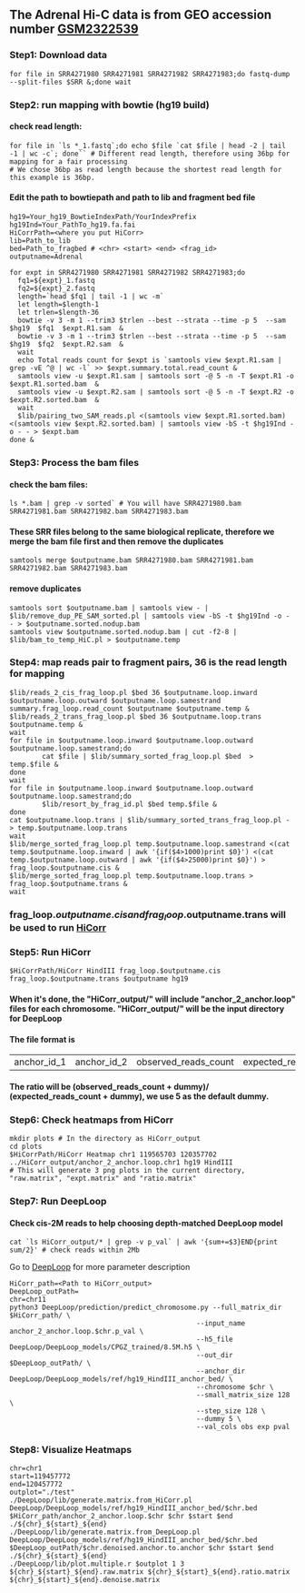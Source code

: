 ## The Adrenal Hi-C data is from GEO accession number [GSM2322539](https://www.ncbi.nlm.nih.gov/geo/query/acc.cgi?acc=GSM2322539)
### Step1: Download data 
```
for file in SRR4271980 SRR4271981 SRR4271982 SRR4271983;do fastq-dump --split-files $SRR &;done wait
```
### Step2: run mapping with bowtie (hg19 build)
#### check read length:
```
for file in `ls *_1.fastq`;do echo $file `cat $file | head -2 | tail -1 | wc -c`; done`` # Different read length, therefore using 36bp for mapping for a fair processing
# We chose 36bp as read length because the shortest read length for this example is 36bp.
```
#### Edit the path to bowtiepath and path to lib and fragment bed file
```
hg19=Your_hg19_BowtieIndexPath/YourIndexPrefix
hg19Ind=Your_PathTo_hg19.fa.fai
HiCorrPath=<where you put HiCorr>
lib=Path_to_lib
bed=Path_to_fragbed # <chr> <start> <end> <frag_id>
outputname=Adrenal
```
```
for expt in SRR4271980 SRR4271981 SRR4271982 SRR4271983;do
  fq1=${expt}_1.fastq
  fq2=${expt}_2.fastq
  length=`head $fq1 | tail -1 | wc -m`
  let length=$length-1
  let trlen=$length-36
  bowtie -v 3 -m 1 --trim3 $trlen --best --strata --time -p 5  --sam $hg19  $fq1  $expt.R1.sam  &
  bowtie -v 3 -m 1 --trim3 $trlen --best --strata --time -p 5  --sam $hg19  $fq2  $expt.R2.sam  &
  wait
  echo Total reads count for $expt is `samtools view $expt.R1.sam | grep -vE ^@ | wc -l` >> $expt.summary.total.read_count &
  samtools view -u $expt.R1.sam | samtools sort -@ 5 -n -T $expt.R1 -o $expt.R1.sorted.bam  &
  samtools view -u $expt.R2.sam | samtools sort -@ 5 -n -T $expt.R2 -o $expt.R2.sorted.bam  &
  wait
  $lib/pairing_two_SAM_reads.pl <(samtools view $expt.R1.sorted.bam) <(samtools view $expt.R2.sorted.bam) | samtools view -bS -t $hg19Ind -o - - > $expt.bam
done &
```
### Step3: Process the bam files
#### check the bam files:
```
ls *.bam | grep -v sorted` # You will have SRR4271980.bam SRR4271981.bam SRR4271982.bam SRR4271983.bam
```
#### These SRR files belong to the same biological replicate, therefore we merge the bam file first and then remove the duplicates
```
samtools merge $outputname.bam SRR4271980.bam SRR4271981.bam SRR4271982.bam SRR4271983.bam
```
#### remove duplicates
```
samtools sort $outputname.bam | samtools view - | $lib/remove_dup_PE_SAM_sorted.pl | samtools view -bS -t $hg19Ind -o - - > $outputname.sorted.nodup.bam
samtools view $outputname.sorted.nodup.bam | cut -f2-8 | $lib/bam_to_temp_HiC.pl > $outputname.temp
```
### Step4: map reads pair to fragment pairs, 36 is the read length for mapping
```
$lib/reads_2_cis_frag_loop.pl $bed 36 $outputname.loop.inward $outputname.loop.outward $outputname.loop.samestrand summary.frag_loop.read_count $outputname $outputname.temp &
$lib/reads_2_trans_frag_loop.pl $bed 36 $outputname.loop.trans $outputname.temp &
wait
for file in $outputname.loop.inward $outputname.loop.outward $outputname.loop.samestrand;do
        cat $file | $lib/summary_sorted_frag_loop.pl $bed  > temp.$file &
done
wait
for file in $outputname.loop.inward $outputname.loop.outward $outputname.loop.samestrand;do
        $lib/resort_by_frag_id.pl $bed temp.$file &
done
cat $outputname.loop.trans | $lib/summary_sorted_trans_frag_loop.pl - > temp.$outputname.loop.trans
wait
$lib/merge_sorted_frag_loop.pl temp.$outputname.loop.samestrand <(cat temp.$outputname.loop.inward | awk '{if($4>1000)print $0}') <(cat temp.$outputname.loop.outward | awk '{if($4>25000)print $0}') > frag_loop.$outputname.cis &
$lib/merge_sorted_frag_loop.pl temp.$outputname.loop.trans > frag_loop.$outputname.trans &
wait
```
### frag_loop.$outputname.cis and frag_loop.$outputname.trans will be used to run [HiCorr](https://github.com/JinLabBioinfo/HiCorr)
### Step5: Run HiCorr
```
$HiCorrPath/HiCorr HindIII frag_loop.$outputname.cis frag_loop.$outputname.trans $outputname hg19 
```
#### When it's done, the "HiCorr_output/" will include "anchor_2_anchor.loop" files for each chromosome. "HiCorr_output/" will be the input directory for DeepLoop
#### The file format is

<table><tr><td>anchor_id_1</td><td>anchor_id_2</td> <td>observed_reads_count</td> <td>expected_reads_count</td></tr></table>

#### The ratio will be (observed_reads_count + dummy)/ (expected_reads_count + dummy), we use 5 as the default dummy.

### Step6: Check heatmaps from HiCorr
```
mkdir plots # In the directory as HiCorr_output
cd plots
$HiCorrPath/HiCorr Heatmap chr1 119565703 120357702 ../HiCorr_output/anchor_2_anchor.loop.chr1 hg19 HindIII
# This will generate 3 png plots in the current directory, "raw.matrix", "expt.matrix" and "ratio.matrix"
```
### Step7: Run DeepLoop
#### Check cis-2M reads to help choosing depth-matched DeepLoop model
```
cat `ls HiCorr_output/* | grep -v p_val` | awk '{sum+=$3}END{print sum/2}' # check reads within 2Mb
```
Go to [DeepLoop](https://github.com/JinLabBioinfo/DeepLoop) for more parameter description
```
HiCorr_path=<Path to HiCorr_output>
DeepLoop_outPath=
chr=chr11
python3 DeepLoop/prediction/predict_chromosome.py --full_matrix_dir $HiCorr_path/ \
                                              --input_name anchor_2_anchor.loop.$chr.p_val \
                                              --h5_file DeepLoop/DeepLoop_models/CPGZ_trained/8.5M.h5 \
                                              --out_dir $DeepLoop_outPath/ \
                                              --anchor_dir DeepLoop/DeepLoop_models/ref/hg19_HindIII_anchor_bed/ \
                                              --chromosome $chr \
                                              --small_matrix_size 128 \
                                              --step_size 128 \
                                              --dummy 5 \
                                              --val_cols obs exp pval
```
### Step8: Visualize Heatmaps
```
chr=chr1
start=119457772
end=120457772
outplot="./test"
./DeepLoop/lib/generate.matrix.from_HiCorr.pl DeepLoop/DeepLoop_models/ref/hg19_HindIII_anchor_bed/$chr.bed $HiCorr_path/anchor_2_anchor.loop.$chr $chr $start $end ./${chr}_${start}_${end}
./DeepLoop/lib/generate.matrix.from_DeepLoop.pl DeepLoop/DeepLoop_models/ref/hg19_HindIII_anchor_bed/$chr.bed $DeepLoop_outPath/$chr.denoised.anchor.to.anchor $chr $start $end ./${chr}_${start}_${end}
./DeepLoop/lib/plot.multiple.r $outplot 1 3 ${chr}_${start}_${end}.raw.matrix ${chr}_${start}_${end}.ratio.matrix ${chr}_${start}_${end}.denoise.matrix
```


